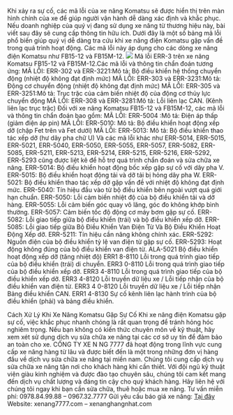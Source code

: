 Khi xảy ra sự cố, các mã lỗi của xe nâng Komatsu sẽ được hiển thị trên màn hình chính của xe để giúp người vận hành dễ dàng xác định và khắc phục. Nếu doanh nghiệp của quý vị đang sử dụng xe nâng từ thương hiệu này, bài viết sau đây sẽ cung cấp thông tin hữu ích.
Dưới đây là một số bảng mã lỗi phổ biến giúp quý vị dễ dàng tra cứu khi xe nâng điện Komatsu gặp vấn đề trong quá trình hoạt động. Các mã lỗi này áp dụng cho các dòng xe nâng điện Komatsu như FB15-12 và FB15M-12.
![](https://xenang7777.com/wp-content/uploads/2023/05/5-22.jpg)
Mã lỗi ERR-3 trên xe nâng Komatsu FB15-12 và FB15M-12.Các mã lỗi và thông tin chẩn đoán tương ứng:
MÃ LỖI: ERR-302 và ERR-3221:Mô tả: Bộ điều khiển hệ thống chuyển động (nhiệt độ không đạt định mức)
MÃ LỖI: ERR-303 và ERR-3231:Mô tả: Động cơ chuyển động (nhiệt độ không đạt định mức)
MÃ LỖI: ERR-305 và ERR-3251:Mô tả: Trục trặc của cảm biến nhiệt độ của động cơ thủy lực chuyển động
MÃ LỖI: ERR-308 và ERR-3281:Mô tả: Lỗi liên lạc CAN. (Kênh liên lạc trục trặc)
Đối với xe nâng Komatsu FB15-12 và FB15M-12, các mã lỗi và thông tin chẩn đoán bao gồm:
MÃ LỖI: ERR-5004 :Mô tả: Điện áp thấp (giảm điện áp pin)
MÃ LỖI: ERR-5010: Mô tả: Bộ điều khiển hoạt động xếp dỡ (chập Fet trên và Fet dưới)
MÃ LỖI: ERR-5013: Mô tả: Bộ điều khiển thao tác xếp dỡ (hư dây pha chữ U)
Và các mã lỗi khác như ERR-5014, ERR-5015, ERR-5021, ERR-5040, ERR-5050, ERR-5055, ERR-5057, ERR-5082, ERR-5085, ERR-5211, ERR-5213, ERR-5214, ERR-5215, ERR-5216, ERR-5292, ERR-5293 cũng được liệt kê để hỗ trợ quá trình chẩn đoán và sửa chữa xe nâng.
ERR-5014: Bộ điều khiển hoạt động bốc xếp gặp sự cố với dây pha V.
ERR-5015: Bộ điều khiển hoạt động tải và dỡ tải bị hỏng dây pha W.
ERR-5021: Bộ điều khiển thao tác xếp dỡ gặp vấn đề với nhiệt độ không đạt định mức.
ERR-5040: Tín hiệu đầu vào từ bộ điều khiển bên ngoài vượt quá giới hạn chuẩn.
ERR-5050: Lỗi cảm biến nhiệt độ của bộ điều khiển tải và dỡ hàng.
ERR-5055: Lỗi cảm biến góc quay vô lăng, góc đo không khớp bình thường.
ERR-5057: Cảm biến tốc độ động cơ máy bơm gặp sự cố.
ERR-5082: Lỗi giao tiếp giữa bộ điều khiển (trái) và bộ điều khiển xếp dỡ.
ERR-5085: Lỗi giao tiếp giữa Bộ Điều Khiển Van Điện Từ Và Bộ Điều Khiển Hoạt Động Xếp dỡ.
ERR-5211: Tín hiệu cần nâng không chính xác.
ERR-5292: Nguồn điện của bộ điều khiển tỷ lệ van điện từ gặp sự cố.
ERR-5293: Hoạt động không đúng của bộ điều khiển van điện từ.
ALA-5021 Bộ điều khiển hoạt động xếp dỡ (tăng nhiệt độ) 
ERR1 8-8110 Lỗi trong quá trình giao tiếp của bộ điều khiển (trái) di chuyển. 
ERR3 0-8110 Lỗi trong quá trình giao tiếp của bộ điều khiển xếp dỡ. 
ERR3 4-8110 Lỗi trong quá trình giao tiếp của bộ điều khiển xếp dỡ. 
ERR3 4-8120 Lỗi truyền dữ liệu xe / Lỗi tiếp nhận của bộ điều khiển van điện từ. 
ERR3 4 0-8120 Lỗi truyền dữ liệu xe / Lỗi tiếp nhận Bảng điều khiển CAN. 
ERR1 4-8130 Sự cố kênh liên lạc hành trình của bộ điều khiển (phải) và bảng điều khiển.

Cách Xử Lý Khi Xe Nâng Komatsu Gặp Sự Cố
Khi xe nâng điện Komatsu gặp sự cố, việc khắc phục nhanh chóng là rất quan trọng để tránh hỏng hóc nghiêm trọng. Nếu bạn không có kiến thức chuyên môn về kỹ thuật, hãy xem xét sử dụng dịch vụ sửa chữa xe nâng tại các cơ sở uy tín để đảm bảo an toàn cho xe.
CÔNG TY XE N NG 7777 đã hoạt động trong lĩnh vực cung cấp xe nâng hàng từ lâu và được biết đến là một trong những đơn vị hàng đầu về dịch vụ sửa chữa xe nâng tại miền nam. Chúng tôi cung cấp dịch vụ sửa chữa xe nâng tận nơi cho khách hàng khi cần thiết.
Với đội ngũ kỹ thuật viên giàu kinh nghiệm và được đào tạo chuyên sâu, chúng tôi cam kết mang đến dịch vụ chất lượng và đáng tin cậy cho quý khách hàng.
Hãy liên hệ với chúng tôi ngay khi bạn cần sửa chữa, thuê hoặc mua xe nâng.
Tư vấn miễn phí: 0978.84.99.88 – 0967.32.7777 
Gửi yêu cầu báo giá xe nâng: [Tại đây](https://xenang7777.com/tong-hop-cac-ma-loi-xe-nang-dien-komatsu-fb15-12-komatsu-fb15m-12/) 
Website: xenang7777.com – xenanghangnhat.com

